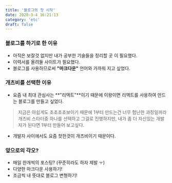 ```yaml
---
title: '블로그의 첫 시작'
date: 2020-3-4 16:21:13
category: 'etc'
draft: false
---
```




### 블로그를 하기로 한 이유

* 아직은 보잘것 없지만 내가 공부한 기술들을 정리할 곳 이 필요했다.
* 이력서를 올려둘 사이트가 필요했다.
* 블로그를 사용하므로써 **"마크다운"** 언어와 가까워 지고 싶었다.



### 개츠비를 선택한 이유

* 요즘 내 최대 관심사는 **"리액트"**이기 때문에 이왕이면 리액트를 사용하여 만드는 블로그를 만들고 싶었다.
> 지금은 아쉽게도 초초초초보이기 때문에 1부터 만드는건 너무 험난한 과정일꺼라 개츠비 스타터중 하나를 선택하고 그걸로 진행하지만,
내가 좀 더 자신있는 개발자가 된다면 1부터 만들어 보고싶다.
* 개발자 사이에서도 요즘 핫한것이 개츠비이기 때문이다.



### 앞으로의 각오?

* 매일 한개씩의 포스팅? (꾸준히라도 하자 제발 ㅜ)
* 다양한 마크다운 사용하기!
* 조금씩 내 뜻대로 블로그 변형하기!

